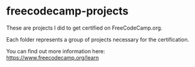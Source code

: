 # freecodecamp-projects
These are projects I did to get certified on FreeCodeCamp.org. 

Each folder represents a group of projects necessary for the certification.

You can find out more information here: https://www.freecodecamp.org/learn


